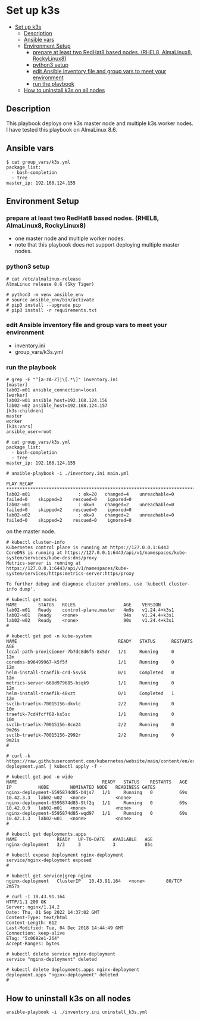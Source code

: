 # Set up k3s

- [Set up k3s](#set-up-k3s)
  - [Description](#description)
  - [Ansible vars](#ansible-vars)
  - [Environment Setup](#environment-setup)
    - [prepare at least two RedHat8 based nodes. (RHEL8, AlmaLinux8, RockyLinux8)](#prepare-at-least-two-redhat8-based-nodes-rhel8-almalinux8-rockylinux8)
    - [python3 setup](#python3-setup)
    - [edit Ansible inventory file and group vars to meet your environment](#edit-ansible-inventory-file-and-group-vars-to-meet-your-environment)
    - [run the playbook](#run-the-playbook)
  - [How to uninstall k3s on all nodes](#how-to-uninstall-k3s-on-all-nodes)

## Description

This playbook deploys one k3s master node and multiple k3s worker nodes.
I have tested this playbook on AlmaLinux 8.6.

## Ansible vars

```text
$ cat group_vars/k3s.yml 
package_list:
  - bash-completion
  - tree
master_ip: 192.168.124.155
```

## Environment Setup

### prepare at least two RedHat8 based nodes. (RHEL8, AlmaLinux8, RockyLinux8)

- one master node and multiple worker nodes.
- note that this playbook does not support deploying multiple master nodes.

### python3 setup

```text
# cat /etc/almalinux-release
AlmaLinux release 8.6 (Sky Tiger)

# python3 -m venv ansible_env
# source ansible_env/bin/activate
# pip3 install --upgrade pip
# pip3 install -r requirements.txt 
```

### edit Ansible inventory file and group vars to meet your environment

- inventory.ini
- group_vars/k3s.yml

### run the playbook


```
# grep -E "^[a-zA-Z]|\[.*\]" inventory.ini 
[master]
lab02-m01 ansible_connection=local
[worker]
lab02-w01 ansible_host=192.168.124.156
lab02-w02 ansible_host=192.168.124.157
[k3s:children]
master
worker
[k3s:vars]
ansible_user=root
```

```text
# cat group_vars/k3s.yml 
package_list:
  - bash-completion
  - tree
master_ip: 192.168.124.155
```

```text
# ansible-playbook -i ./inventory.ini main.yml 

PLAY RECAP ************************************************************************************************************************************************************************
lab02-m01                  : ok=20   changed=4    unreachable=0    failed=0    skipped=2    rescued=0    ignored=0   
lab02-w01                  : ok=9    changed=2    unreachable=0    failed=0    skipped=2    rescued=0    ignored=0   
lab02-w02                  : ok=9    changed=2    unreachable=0    failed=0    skipped=2    rescued=0    ignored=0   
```

on the master node.
```text
# kubectl cluster-info 
Kubernetes control plane is running at https://127.0.0.1:6443
CoreDNS is running at https://127.0.0.1:6443/api/v1/namespaces/kube-system/services/kube-dns:dns/proxy
Metrics-server is running at https://127.0.0.1:6443/api/v1/namespaces/kube-system/services/https:metrics-server:https/proxy

To further debug and diagnose cluster problems, use 'kubectl cluster-info dump'.

# kubectl get nodes
NAME        STATUS   ROLES                  AGE    VERSION
lab02-m01   Ready    control-plane,master   4m9s   v1.24.4+k3s1
lab02-w01   Ready    <none>                 94s    v1.24.4+k3s1
lab02-w02   Ready    <none>                 90s    v1.24.4+k3s1
#

# kubectl get pod -n kube-system 
NAME                                      READY   STATUS      RESTARTS   AGE
local-path-provisioner-7b7dc8d6f5-8x5dr   1/1     Running     0          12m
coredns-b96499967-k5f5f                   1/1     Running     0          12m
helm-install-traefik-crd-5sv5k            0/1     Completed   0          12m
metrics-server-668d979685-bsqk9           1/1     Running     0          12m
helm-install-traefik-48xzt                0/1     Completed   1          12m
svclb-traefik-70015156-dkvlc              2/2     Running     0          10m
traefik-7cd4fcff68-ks5sc                  1/1     Running     0          10m
svclb-traefik-70015156-8cn24              2/2     Running     0          9m26s
svclb-traefik-70015156-2992r              2/2     Running     0          9m21s
#
```

```text
# curl -k https://raw.githubusercontent.com/kubernetes/website/main/content/en/examples/controllers/nginx-deployment.yaml | kubectl apply -f -

# kubectl get pod -o wide 
NAME                                READY   STATUS    RESTARTS   AGE   IP          NODE        NOMINATED NODE   READINESS GATES
nginx-deployment-6595874d85-b4js7   1/1     Running   0          69s   10.42.3.3   lab02-w02   <none>           <none>
nginx-deployment-6595874d85-9tf2q   1/1     Running   0          69s   10.42.0.9   lab02-m01   <none>           <none>
nginx-deployment-6595874d85-wqd97   1/1     Running   0          69s   10.42.1.3   lab02-w01   <none>           <none>
# 

# kubectl get deployments.apps 
NAME               READY   UP-TO-DATE   AVAILABLE   AGE
nginx-deployment   3/3     3            3           85s

# kubectl expose deployment nginx-deployment 
service/nginx-deployment exposed
# 

# kubectl get service|grep nginx
nginx-deployment   ClusterIP   10.43.91.164   <none>        80/TCP    2m57s

# curl -I 10.43.91.164
HTTP/1.1 200 OK
Server: nginx/1.14.2
Date: Thu, 01 Sep 2022 14:37:02 GMT
Content-Type: text/html
Content-Length: 612
Last-Modified: Tue, 04 Dec 2018 14:44:49 GMT
Connection: keep-alive
ETag: "5c0692e1-264"
Accept-Ranges: bytes

# kubectl delete service nginx-deployment 
service "nginx-deployment" deleted

# kubectl delete deployments.apps nginx-deployment 
deployment.apps "nginx-deployment" deleted
# 
```

## How to uninstall k3s on all nodes

```
ansible-playbook -i ./inventory.ini uninstall_k3s.yml
```